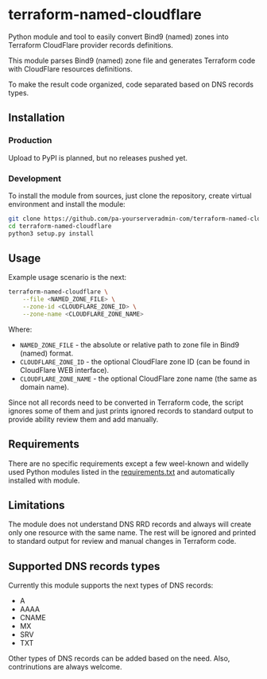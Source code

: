 # terraform-named-cloudflare

Python module and tool to easily convert Bind9 (named) zones into Terraform
CloudFlare provider records definitions.

This module parses Bind9 (named) zone file and generates Terraform code with
CloudFlare resources definitions.

To make the result code organized, code separated based on DNS records types.

## Installation

### Production

Upload to PyPI is planned, but no releases pushed yet.

### Development

To install the module from sources, just clone the repository, create virtual
environment and install the module:

```bash
git clone https://github.com/pa-yourserveradmin-com/terraform-named-cloudflare.git
cd terraform-named-cloudflare
python3 setup.py install
```

## Usage

Example usage scenario is the next:

```bash
terraform-named-cloudflare \
    --file <NAMED_ZONE_FILE> \
    --zone-id <CLOUDFLARE_ZONE_ID> \
    --zone-name <CLOUDFLARE_ZONE_NAME>
```

Where:

- `NAMED_ZONE_FILE` - the absolute or relative path to zone file in Bind9 (named)
format.
- `CLOUDFLARE_ZONE_ID` - the optional CloudFlare zone ID (can be found in CloudFlare
WEB interface).
- `CLOUDFLARE_ZONE_NAME` - the optional CloudFlare zone name (the same as domain
name).

Since not all records need to be converted in Terraform code, the script ignores
some of them and just prints ignored records to standard output to provide ability
review them and add manually.

## Requirements

There are no specific requirements except a few weel-known and widelly used Python
modules listed in the [requirements.txt](requirements.txt) and automatically
installed with module.

## Limitations

The module does not understand DNS RRD records and always will create only one
resource with the same name. The rest will be ignored and printed to standard
output for review and manual changes in Terraform code.

## Supported DNS records types

Currently this module supports the next types of DNS records:

- A
- AAAA
- CNAME
- MX
- SRV
- TXT

Other types of DNS records can be added based on the need. Also, contrinutions
are always welcome.
